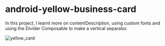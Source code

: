 # android-yellow-business-card

In this project, I learnt more on contentDescription, using custom fonts and using the Divider Composable to make a vertical separator.

![yellow_card](https://user-images.githubusercontent.com/85868026/179072817-4c895d9f-4ca9-482c-9135-f5d0babb9663.png)
